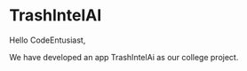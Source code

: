 # TrashIntelAI

Hello CodeEntusiast, 

We have developed an app TrashIntelAi as our college project.
